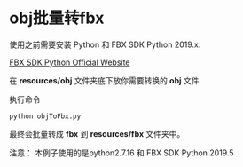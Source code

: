 # obj批量转fbx
使用之前需要安装 Python 和 FBX SDK Python 2019.x.

[FBX SDK Python Official Website](http://help.autodesk.com/view/FBX/2019/ENU/?guid=FBX_Developer_Help_scripting_with_python_fbx_installing_python_fbx_html)

在 **resources/obj** 文件夹底下放你需要转换的 **obj** 文件

执行命令
```
python objToFbx.py
```

最终会批量转成 **fbx** 到 **resources/fbx** 文件夹中。


注意：
本例子使用的是python2.7.16 和  FBX SDK Python 2019.5